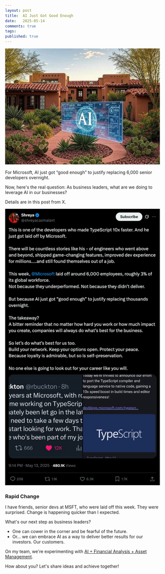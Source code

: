 ```yaml
---
layout: post
title:  AI Just Got Good Enough
date:   2025-05-14
comments: true
tags: 
published: true
---
```


<img src="/images/AI_real_estate.jpg" width="600" alt="AI Just Got Good Enough" title="AI Just Got Good Enough" /> 

For Microsoft, AI just got “good enough” to justify replacing 6,000 senior developers overnight.

Now, here's the real question: As business leaders, what are we doing to leverage AI in our businesses?

<!--more-->

Details are in this post from X.

<img src="/images/ai_x_msft.png" width="600" alt="AI + Microsoft layoffs" title="AI + Microsoft layoffs" /> 


### Rapid Change

I have friends, senior devs at MSFT, who were laid off this week. They were surprised. Change is happening quicker than I expected.

What's our next step as business leaders?

* One can cower in the corner and be fearful of the future.
* Or... we can embrace AI as a way to deliver better results for our investors. Our customers.

On my team, we're experimenting with [AI + Financial Analysis + Asset Management](/blog/2025/04/28/grok-financial-analysis-asset-management/).

How about you? Let's share ideas and achieve together!
